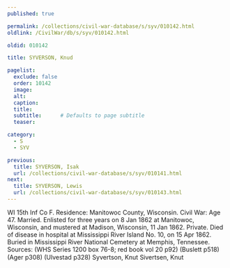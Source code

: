 ```yaml
---
published: true

permalink: /collections/civil-war-database/s/syv/010142.html
oldlink: /CivilWar/db/s/syv/010142.html

oldid: 010142

title: SYVERSON, Knud

pagelist:
  exclude: false
  order: 10142
  image: 
  alt:
  caption:
  title:
  subtitle:      # Defaults to page subtitle
  teaser:

category: 
  - S 
  - SYV

previous:
  title: SYVERSON, Isak
  url: /collections/civil-war-database/s/syv/010141.html  
next:
  title: SYVERSON, Lewis
  url: /collections/civil-war-database/s/syv/010143.html   
---
```

WI 15th Inf Co F. Residence: Manitowoc County, Wisconsin. Civil War: Age 47. Married. Enlisted for three years on 8 Jan 1862 at Manitowoc, Wisconsin, and mustered at Madison, Wisconsin, 11 Jan 1862. Private. Died of disease in hospital at Mississippi River Island No. 10, on 15 Apr 1862. Buried in Mississippi River National Cemetery at Memphis, Tennessee. Sources: (WHS Series 1200 box 76-8; red book vol 20 p92) (Buslett p518) (Ager p308) (Ulvestad p328) &#147;Syvertson, Knut&#148; &#147;Sivertsen, Knut&#148;